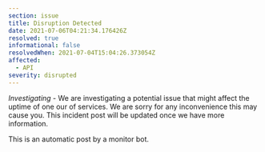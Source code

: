 ```yaml
---
section: issue
title: Disruption Detected
date: 2021-07-06T04:21:34.176426Z
resolved: true
informational: false
resolvedWhen: 2021-07-04T15:04:26.373054Z
affected:
  - API
severity: disrupted
---
```

*Investigating* - We are investigating a potential issue that might affect the uptime of one our of services. We are sorry for any inconvenience this may cause you. This incident post will be updated once we have more information.

This is an automatic post by a monitor bot.
        